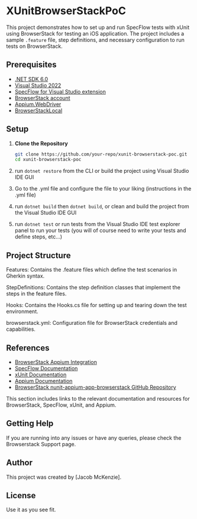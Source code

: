# XUnitBrowserStackPoC

This project demonstrates how to set up and run SpecFlow tests with xUnit using BrowserStack for testing an iOS application. The project includes a sample `.feature` file, step definitions, and necessary configuration to run tests on BrowserStack.


## Prerequisites

- [.NET SDK 6.0](https://dotnet.microsoft.com/download/dotnet/6.0)
- [Visual Studio 2022](https://visualstudio.microsoft.com/vs/)
- [SpecFlow for Visual Studio extension](https://marketplace.visualstudio.com/items?itemName=TechTalkSpecFlowTeam.SpecFlowforVisualStudio)
- [BrowserStack account](https://www.browserstack.com/users/sign_up)
- [Appium.WebDriver](https://www.nuget.org/packages/Appium.WebDriver/)
- [BrowserStackLocal](https://www.nuget.org/packages/BrowserStackLocal/)


## Setup

1. **Clone the Repository**

   ```zsh
   git clone https://github.com/your-repo/xunit-browserstack-poc.git
   cd xunit-browserstack-poc
   ```

2. run `dotnet restore` from the CLI or build the project using Visual Studio IDE GUI

3. Go to the .yml file and configure the file to your liking (instructions in the .yml file) 

4. run `dotnet build` then `dotnet build`, or clean and build the project from the Visual Studio IDE GUI

5. run `dotnet test` or run tests from the Visual Studio IDE test explorer panel to run your tests (you will of course need to write your tests and define steps, etc...) 


## Project Structure
Features: Contains the .feature files which define the test scenarios in Gherkin syntax.

StepDefinitions: Contains the step definition classes that implement the steps in the feature files.

Hooks: Contains the Hooks.cs file for setting up and tearing down the test environment.

browserstack.yml: Configuration file for BrowserStack credentials and capabilities.


## References

- [BrowserStack Appium Integration](https://www.browserstack.com/docs/app-automate/appium/getting-started)
- [SpecFlow Documentation](https://specflow.org/documentation/)
- [xUnit Documentation](https://xunit.net/)
- [Appium Documentation](https://appium.io/docs/en/latest/quickstart/test-dotnet/)
- [BrowserStack nunit-appium-app-browserstack GitHub Repository](https://github.com/browserstack/nunit-appium-app-browserstack)

This section includes links to the relevant documentation and resources for BrowserStack, SpecFlow, xUnit, and Appium.

## Getting Help
If you are running into any issues or have any queries, please check the Browserstack Support page.

## Author
This project was created by [Jacob McKenzie].

## License

Use it as you see fit.



